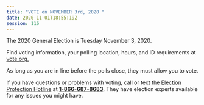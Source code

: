 ```yaml
---
title: "VOTE on NOVEMBER 3rd, 2020 "
date: 2020-11-01T18:55:19Z
session: 116
---
```

The 2020 General Election is Tuesday November 3, 2020. 

Find voting information, your polling location, hours, and ID requirements at [vote.org.](https://www.vote.org/)

As long as you are in line before the polls close, they must allow you to vote.

If you have questions or problems with voting, call or text the [Election Protection Hotline](https://866ourvote.org/) at **[1-866-687-8683](tel:18666878683)**. They have election experts available for any issues you might have.
